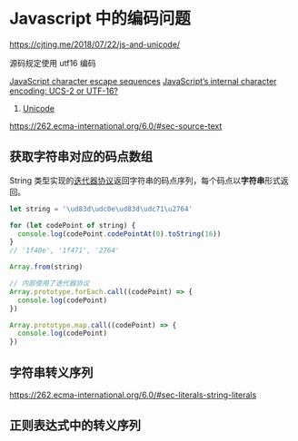 # Javascript 中的编码问题

https://cjting.me/2018/07/22/js-and-unicode/

源码规定使用 utf16 编码

[JavaScript character escape sequences](https://mathiasbynens.be/notes/javascript-escapes)
[JavaScript’s internal character encoding: UCS-2 or UTF-16? ](https://mathiasbynens.be/notes/javascript-encoding)

1. [Unicode](https://mathiasbynens.be/notes#unicode)

https://262.ecma-international.org/6.0/#sec-source-text

## 获取字符串对应的码点数组

String 类型实现的[迭代器协议](https://developer.mozilla.org/en-US/docs/Web/JavaScript/Reference/Global_Objects/String/@@iterator)返回字符串的码点序列，每个码点以**字符串**形式返回。

```js
let string = '\ud83d\udc0e\ud83d\udc71\u2764'

for (let codePoint of string) {
  console.log(codePoint.codePointAt(0).toString(16))
}
// '1f40e', '1f471', '2764'

Array.from(string)

// 内部使用了迭代器协议
Array.prototype.forEach.call((codePoint) => {
  console.log(codePoint)
})

Array.prototype.map.call((codePoint) => {
  console.log(codePoint)
})
```

## 字符串转义序列

https://262.ecma-international.org/6.0/#sec-literals-string-literals

## 正则表达式中的转义序列
